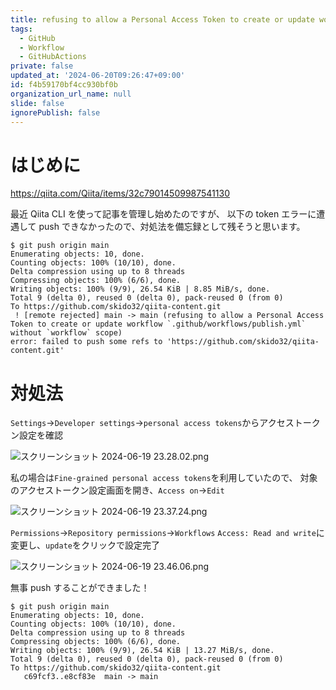 ```yaml
---
title: refusing to allow a Personal Access Token to create or update workflowエラーの解決法
tags:
  - GitHub
  - Workflow
  - GitHubActions
private: false
updated_at: '2024-06-20T09:26:47+09:00'
id: f4b59170bf4cc930bf0b
organization_url_name: null
slide: false
ignorePublish: false
---
```


# はじめに

https://qiita.com/Qiita/items/32c79014509987541130

最近 Qiita CLI を使って記事を管理し始めたのですが、
以下の token エラーに遭遇して push できなかったので、対処法を備忘録として残そうと思います。

```
$ git push origin main
Enumerating objects: 10, done.
Counting objects: 100% (10/10), done.
Delta compression using up to 8 threads
Compressing objects: 100% (6/6), done.
Writing objects: 100% (9/9), 26.54 KiB | 8.85 MiB/s, done.
Total 9 (delta 0), reused 0 (delta 0), pack-reused 0 (from 0)
To https://github.com/skido32/qiita-content.git
 ! [remote rejected] main -> main (refusing to allow a Personal Access Token to create or update workflow `.github/workflows/publish.yml` without `workflow` scope)
error: failed to push some refs to 'https://github.com/skido32/qiita-content.git'
```

# 対処法

`Settings`→`Developer settings`→`personal access tokens`からアクセストークン設定を確認

![スクリーンショット 2024-06-19 23.28.02.png](https://qiita-image-store.s3.ap-northeast-1.amazonaws.com/0/2518928/ac230a5b-67a7-632f-8896-de5b8973a611.png)

私の場合は`Fine-grained personal access tokens`を利用していたので、
対象のアクセストークン設定画面を開き、`Access on`→`Edit`

![スクリーンショット 2024-06-19 23.37.24.png](https://qiita-image-store.s3.ap-northeast-1.amazonaws.com/0/2518928/079385f8-e274-e912-9d44-db4559cfc80d.png)

`Permissions`→`Repository permissions`→`Workflows`
`Access: Read and write`に変更し、`update`をクリックで設定完了

![スクリーンショット 2024-06-19 23.46.06.png](https://qiita-image-store.s3.ap-northeast-1.amazonaws.com/0/2518928/97173727-86ba-ff5b-91d1-ba9386778342.png)

無事 push することができました！

```
$ git push origin main
Enumerating objects: 10, done.
Counting objects: 100% (10/10), done.
Delta compression using up to 8 threads
Compressing objects: 100% (6/6), done.
Writing objects: 100% (9/9), 26.54 KiB | 13.27 MiB/s, done.
Total 9 (delta 0), reused 0 (delta 0), pack-reused 0 (from 0)
To https://github.com/skido32/qiita-content.git
   c69fcf3..e8cf83e  main -> main
```
